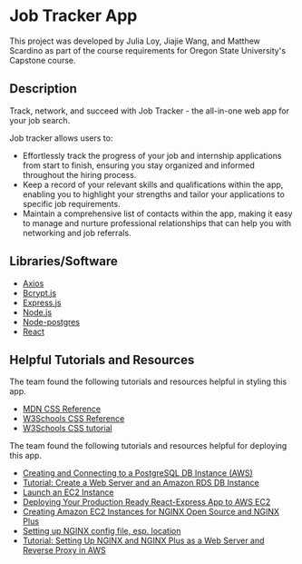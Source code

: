# Job Tracker App
This project was developed by Julia Loy, Jiajie Wang, and Matthew Scardino as part of the course requirements for Oregon State University's Capstone course.

## Description
Track, network, and succeed with Job Tracker - the all-in-one web app for your job search.

Job tracker allows users to:
* Effortlessly track the progress of your job and internship applications from start to finish, ensuring you stay organized and informed throughout the hiring process.
* Keep a record of your relevant skills and qualifications within the app, enabling you to highlight your strengths and tailor your applications to specific job requirements.
* Maintain a comprehensive list of contacts within the app, making it easy to manage and nurture professional relationships that can help you with networking and job referrals.

## Libraries/Software
* [Axios](https://axios-http.com/docs/api_intro)
* [Bcrypt.js](https://github.com/dcodeIO/bcrypt.js/blob/master/README.md)
* [Express.js](https://expressjs.com/en/5x/api.html)
* [Node.js](https://nodejs.org/en/docs)
* [Node-postgres](https://node-postgres.com/)
* [React](https://react.dev/reference/react)

## Helpful Tutorials and Resources
The team found the following tutorials and resources helpful in styling this app.
* [MDN CSS Reference](https://developer.mozilla.org/en-US/docs/Web/CSS)
* [W3Schools CSS Reference](https://www.w3schools.com/cssref/index.php)
* [W3Schools CSS tutorial](https://www.w3schools.com/css/)

The team found the following tutorials and resources helpful for deploying this app.
* [Creating and Connecting to a PostgreSQL DB Instance (AWS)](https://docs.aws.amazon.com/AmazonRDS/latest/UserGuide/CHAP_GettingStarted.CreatingConnecting.PostgreSQL.html)
* [Tutorial: Create a Web Server and an Amazon RDS DB Instance](https://docs.aws.amazon.com/AmazonRDS/latest/UserGuide/TUT_WebAppWithRDS.html)
* [Launch an EC2 Instance](https://docs.aws.amazon.com/AmazonRDS/latest/UserGuide/CHAP_Tutorials.WebServerDB.LaunchEC2.html)
* [Deploying Your Production Ready React-Express App to AWS EC2](https://medium.com/@adcanis/deploying-your-production-ready-react-express-app-to-aws-ec2-7094c7172b8a)
* [Creating Amazon EC2 Instances for NGINX Open Source and NGINX Plus](https://docs.nginx.com/nginx/deployment-guides/amazon-web-services/ec2-instances-for-nginx/)
* [Setting up NGINX config file, esp. location](https://nginx.org/en/docs/http/ngx_http_core_module.html#location)
* [Tutorial: Setting Up NGINX and NGINX Plus as a Web Server and Reverse Proxy in AWS](https://www.nginx.com/blog/setting-up-nginx/#install-nginx)

